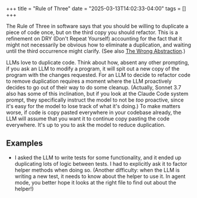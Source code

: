 +++
title = "Rule of Three"
date = "2025-03-13T14:02:33-04:00"
tags = []
+++

The Rule of Three in software says that you should be willing to duplicate a
piece of code once, but on the third copy you should refactor.  This is a
refinement on DRY (Don't Repeat Yourself) accounting for the fact that it
might not necessarily be obvious how to eliminate a duplication, and waiting
until the third occurrence might clarify.  (See also [The Wrong
Abstraction](https://sandimetz.com/blog/2016/1/20/the-wrong-abstraction).)

LLMs love to duplicate code.  Think about how, absent any other prompting, if
you ask an LLM to modify a program, it will spit out a new copy of the program
with the changes requested.  For an LLM to decide to refactor code to remove
duplication requires a moment where the LLM proactively decides to go out of
their way to do some cleanup.  (Actually, Sonnet 3.7 also has some of this
inclination, but if you look at the Claude Code system prompt, they
specifically instruct the model to not be *too* proactive, since it's easy for
the model to lose track of what it's doing.)  To make matters worse, if code
is copy pasted everywhere in your codebase already, the LLM will assume that
you want it to continue copy pasting the code everywhere.  It's up to you to
ask the model to reduce duplication.

## Examples

- I asked the LLM to write tests for some functionality, and it ended up
  duplicating lots of logic between tests.  I had to explicitly ask it to
  factor helper methods when doing so.  (Another difficulty: when the LLM is
  writing a new test, it needs to know about the helper to use it.  In agent
  mode, you better hope it looks at the right file to find out about the
  helper!)
